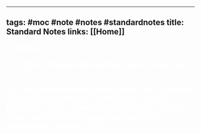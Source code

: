 ----
tags: #moc #note #notes #standardnotes 
title: Standard Notes
links: [[Home]]
----


<a style="text-decoration: underline; font-weight: bold; font-size: 20; color: white"> ~> Notes: 
<!--INDEX1-->
- [[Notes/StandardNotes/Note 1.md| + New Note +]]

<%+tp.user.autoindex({ excludedir: "bin", indexdir: "Notes/StandardNotes", indexname: "INDEX1", lineindex: "true", newnotebutton: "true", sorted: "true", targetfile: "Indexes/StandardNotes", wikilinktags: "name" })%>
<!--INDEX1-->
